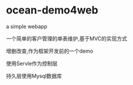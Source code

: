 # ocean-demo4web
a simple webapp

一个简单的客户管理的单表维护,基于MVC的实现方式

增删改查,作为框架开发前的一个demo

使用Servle作为控制层

持久层使用Mysql数据库